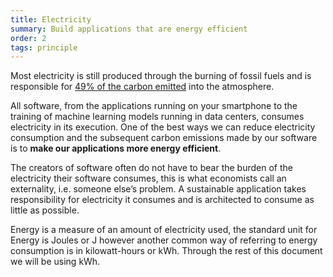 ```yaml
---
title: Electricity
summary: Build applications that are energy efficient
order: 2
tags: principle
---
```


Most electricity is still produced through the burning of fossil fuels and is responsible for [49% of the carbon emitted](https://ourworldindata.org/co2-and-other-greenhouse-gas-emissions#co2-emissions-by-sector) into the atmosphere.

All software, from the applications running on your smartphone to the training of machine learning models running in data centers, consumes electricity in its execution. One of the best ways we can reduce electricity consumption and the subsequent carbon emissions made by our software is to **make our applications more energy efficient**. 

The creators of software often do not have to bear the burden of the electricity their software consumes, this is what economists call an externality, i.e. someone else’s problem. A sustainable application takes responsibility for electricity it consumes and is architected to consume as little as possible.

Energy is a measure of an amount of electricity used, the standard unit for Energy is Joules or J however another common way of referring to energy consumption is in kilowatt-hours or kWh. Through the rest of this document we will be using kWh. 
